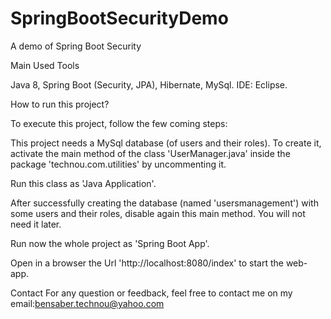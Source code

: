 # SpringBootSecurityDemo
A demo of Spring Boot Security

Main Used Tools

Java 8, Spring Boot (Security, JPA), Hibernate, MySql.
IDE: Eclipse.


How to run this project?

To execute this project, follow the few coming steps:

This project needs a MySql database (of users and their roles). To create it, activate the main method of the class 'UserManager.java' inside the package 'technou.com.utilities' by uncommenting it.

Run this class as 'Java Application'.

After successfully creating the database (named 'usersmanagement') with some users and their roles, disable again this main method. You will not need it later.

Run now the whole project as 'Spring Boot App'.

Open in a browser the Url 'http://localhost:8080/index' to start the web-app.


Contact
For any question or feedback, feel free to contact me on my email:bensaber.technou@yahoo.com
